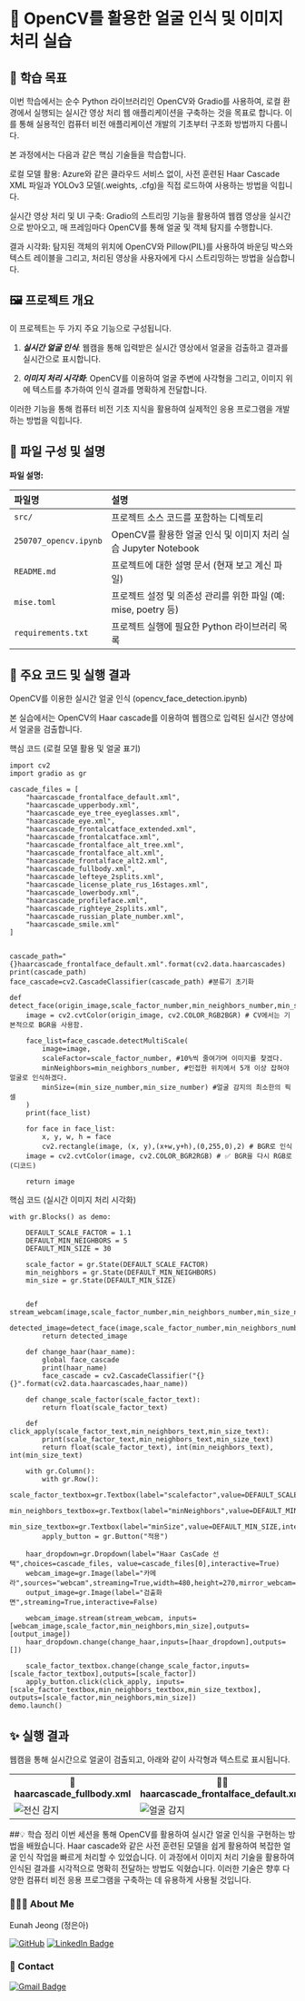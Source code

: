 # 📂 OpenCV를 활용한 얼굴 인식 및 이미지 처리 실습
## 📝 학습 목표

이번 학습에서는 순수 Python 라이브러리인 OpenCV와 Gradio를 사용하여, 로컬 환경에서 실행되는 실시간 영상 처리 웹 애플리케이션을 구축하는 것을 목표로 합니다. 이를 통해 실용적인 컴퓨터 비전 애플리케이션 개발의 기초부터 구조화 방법까지 다룹니다.

본 과정에서는 다음과 같은 핵심 기술들을 학습합니다.

로컬 모델 활용: Azure와 같은 클라우드 서비스 없이, 사전 훈련된 Haar Cascade XML 파일과 YOLOv3 모델(.weights, .cfg)을 직접 로드하여 사용하는 방법을 익힙니다.

실시간 영상 처리 및 UI 구축: Gradio의 스트리밍 기능을 활용하여 웹캠 영상을 실시간으로 받아오고, 매 프레임마다 OpenCV를 통해 얼굴 및 객체 탐지를 수행합니다.

결과 시각화: 탐지된 객체의 위치에 OpenCV와 Pillow(PIL)를 사용하여 바운딩 박스와 텍스트 레이블을 그리고, 처리된 영상을 사용자에게 다시 스트리밍하는 방법을 실습합니다.

## 🖼️ 프로젝트 개요
이 프로젝트는 두 가지 주요 기능으로 구성됩니다.

1. ***실시간 얼굴 인식***: 웹캠을 통해 입력받은 실시간 영상에서 얼굴을 검출하고 결과를 실시간으로 표시합니다.

2. ***이미지 처리 시각화***: OpenCV를 이용하여 얼굴 주변에 사각형을 그리고, 이미지 위에 텍스트를 추가하여 인식 결과를 명확하게 전달합니다.

이러한 기능을 통해 컴퓨터 비전 기초 지식을 활용하여 실제적인 응용 프로그램을 개발하는 방법을 익힙니다.

## 📁 파일 구성 및 설명
**파일 설명:**

| 파일명                | 설명                                                        |
| :-------------------- | :---------------------------------------------------------- |
| `src/`                | 프로젝트 소스 코드를 포함하는 디렉토리                     |
| `250707_opencv.ipynb` | OpenCV를 활용한 얼굴 인식 및 이미지 처리 실습 Jupyter Notebook |
| `README.md`           | 프로젝트에 대한 설명 문서 (현재 보고 계신 파일)           |
| `mise.toml`           | 프로젝트 설정 및 의존성 관리를 위한 파일 (예: mise, poetry 등) |
| `requirements.txt`    | 프로젝트 실행에 필요한 Python 라이브러리 목록              |



## 🚀 주요 코드 및 실행 결과
OpenCV를 이용한 실시간 얼굴 인식 (opencv_face_detection.ipynb)

본 실습에서는 OpenCV의 Haar cascade를 이용하여 웹캠으로 입력된 실시간 영상에서 얼굴을 검출합니다.

핵심 코드 (로컬 모델 활용 및 얼굴 표기)
```
import cv2
import gradio as gr

cascade_files = [  
    "haarcascade_frontalface_default.xml",
    "haarcascade_upperbody.xml",  
    "haarcascade_eye_tree_eyeglasses.xml",  
    "haarcascade_eye.xml",  
    "haarcascade_frontalcatface_extended.xml",  
    "haarcascade_frontalcatface.xml",  
    "haarcascade_frontalface_alt_tree.xml",  
    "haarcascade_frontalface_alt.xml",  
    "haarcascade_frontalface_alt2.xml",    
    "haarcascade_fullbody.xml",  
    "haarcascade_lefteye_2splits.xml",  
    "haarcascade_license_plate_rus_16stages.xml",  
    "haarcascade_lowerbody.xml",  
    "haarcascade_profileface.xml",  
    "haarcascade_righteye_2splits.xml",  
    "haarcascade_russian_plate_number.xml",  
    "haarcascade_smile.xml"  
]  


cascade_path="{}haarcascade_frontalface_default.xml".format(cv2.data.haarcascades)
print(cascade_path)
face_cascade=cv2.CascadeClassifier(cascade_path) #분류기 초기화

def detect_face(origin_image,scale_factor_number,min_neighbors_number,min_size_number):
    image = cv2.cvtColor(origin_image, cv2.COLOR_RGB2BGR) # CV에서는 기본적으로 BGR을 사용함.

    face_list=face_cascade.detectMultiScale(
        image=image,
        scaleFactor=scale_factor_number, #10%씩 줄여가며 이미지를 찾겠다.
        minNeighbors=min_neighbors_number, #인접한 위치에서 5개 이상 잡혀야 얼굴로 인식하겠다.
        minSize=(min_size_number,min_size_number) #얼굴 감지의 최소한의 픽셀
    )
    print(face_list)

    for face in face_list:
        x, y, w, h = face
        cv2.rectangle(image, (x, y),(x+w,y+h),(0,255,0),2) # BGR로 인식
    image = cv2.cvtColor(image, cv2.COLOR_BGR2RGB) # ✅ BGR을 다시 RGB로 (디코드)

    return image
```
핵심 코드 (실시간 이미지 처리 시각화)
```
with gr.Blocks() as demo:

    DEFAULT_SCALE_FACTOR = 1.1
    DEFAULT_MIN_NEIGHBORS = 5
    DEFAULT_MIN_SIZE = 30 

    scale_factor = gr.State(DEFAULT_SCALE_FACTOR) 
    min_neighbors = gr.State(DEFAULT_MIN_NEIGHBORS)
    min_size = gr.State(DEFAULT_MIN_SIZE)


    def stream_webcam(image,scale_factor_number,min_neighbors_number,min_size_number):
        detected_image=detect_face(image,scale_factor_number,min_neighbors_number,min_size_number)
        return detected_image
    
    def change_haar(haar_name):
        global face_cascade 
        print(haar_name)
        face_cascade = cv2.CascadeClassifier("{}{}".format(cv2.data.haarcascades,haar_name))

    def change_scale_factor(scale_factor_text):
        return float(scale_factor_text)
    
    def click_apply(scale_factor_text,min_neighbors_text,min_size_text):
        print(scale_factor_text,min_neighbors_text,min_size_text)
        return float(scale_factor_text), int(min_neighbors_text), int(min_size_text)
        
    with gr.Column():
        with gr.Row():
            scale_factor_textbox=gr.Textbox(label="scalefactor",value=DEFAULT_SCALE_FACTOR,interactive=True)
            min_neighbors_textbox=gr.Textbox(label="minNeighbors",value=DEFAULT_MIN_NEIGHBORS,interactive=True)
            min_size_textbox=gr.Textbox(label="minSize",value=DEFAULT_MIN_SIZE,interactive=True)
        apply_button = gr.Button("적용")    

    haar_dropdown=gr.Dropdown(label="Haar CasCade 선택",choices=cascade_files, value=cascade_files[0],interactive=True)
    webcam_image=gr.Image(label="카메라",sources="webcam",streaming=True,width=480,height=270,mirror_webcam=False)
    output_image=gr.Image(label="검출화면",streaming=True,interactive=False)

    webcam_image.stream(stream_webcam, inputs=[webcam_image,scale_factor,min_neighbors,min_size],outputs=[output_image])
    haar_dropdown.change(change_haar,inputs=[haar_dropdown],outputs=[])

    scale_factor_textbox.change(change_scale_factor,inputs=[scale_factor_textbox],outputs=[scale_factor])
    apply_button.click(click_apply, inputs=[scale_factor_textbox,min_neighbors_textbox,min_size_textbox], outputs=[scale_factor,min_neighbors,min_size])
demo.launch()
```

## ✨ 실행 결과

웹캠을 통해 실시간으로 얼굴이 검출되고, 아래와 같이 사각형과 텍스트로 표시됩니다.

<table>
    <tr>
        <th>👤 haarcascade_fullbody.xml</th>
        <th>🧑‍💻 haarcascade_frontalface_default.xml</th>
    </tr>
    <tr>
        <td><img src="image_c2661b.jpg" alt="전신 감지"></td>
        <td><img src="image_c265bc.jpg" alt="얼굴 감지"></td>
    </tr>
</table>

##💡 학습 정리
이번 세션을 통해 OpenCV를 활용하여 실시간 얼굴 인식을 구현하는 방법을 배웠습니다. Haar cascade와 같은 사전 훈련된 모델을 쉽게 활용하여 복잡한 얼굴 인식 작업을 빠르게 처리할 수 있었습니다. 이 과정에서 이미지 처리 기술을 활용하여 인식된 결과를 시각적으로 명확히 전달하는 방법도 익혔습니다. 이러한 기술은 향후 다양한 컴퓨터 비전 응용 프로그램을 구축하는 데 유용하게 사용될 것입니다.



###  🙆🏻‍♀️ About Me
Eunah Jeong (정은아)

[![GitHub](https://badgen.net/badge/icon/github%20Eunah?icon=github&label)](https://github.com/Jelly1104/microsoft-ai-school07) [![LinkedIn Badge](http://img.shields.io/badge/-LinkedIn-0072b1?style=flat&logo=linkedin&link=https://www.linkedin.com/in/eunah-jeong-02115b24b/)](https://www.linkedin.com/in/eunah-jeong-02115b24b/)

### 💌 Contact
[![Gmail Badge](https://img.shields.io/badge/Gmail-EA4335?style=flat-square&logo=Gmail&logoColor=white)](sina911104@gmail.com)
